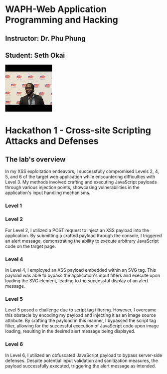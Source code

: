 # WAPH-Web Application Programming and Hacking

## Instructor: Dr. Phu Phung

## Student: Seth Okai

![Seths's Headshot](Images/headshot.jpg)

# Hackathon 1 - Cross-site Scripting Attacks and Defenses

## The lab's overview
In my XSS exploitation endeavors, I successfully compromised Levels 2, 4, 5, and 6 of the target web application while encountering difficulties with Level 3. My methods involved crafting and executing JavaScript payloads through various injection points, showcasing vulnerabilities in the application's input handling mechanisms.

### Level 1

### Level 2
For Level 2, I utilized a POST request to inject an XSS payload into the application. By submitting a crafted payload through the console, I triggered an alert message, demonstrating the ability to execute arbitrary JavaScript code on the target page.

### Level 4
In Level 4, I employed an XSS payload embedded within an SVG tag. This payload was able to bypass the application's input filters and execute upon loading the SVG element, leading to the successful display of an alert message.

### Level 5
Level 5 posed a challenge due to script tag filtering. However, I overcame this obstacle by encoding my payload and injecting it as an image source attribute. By crafting the payload in this manner, I bypassed the script tag filter, allowing for the successful execution of JavaScript code upon image loading, resulting in the desired alert message being displayed.



### Level 6
In Level 6, I utilized an obfuscated JavaScript payload to bypass server-side defenses. Despite potential input validation and sanitization measures, the payload successfully executed, triggering the alert message as intended.
